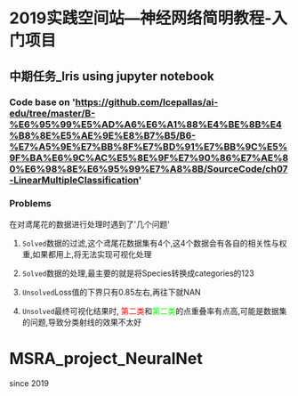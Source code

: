 # 2019实践空间站—神经网络简明教程-入门项目

## 中期任务_Iris using jupyter notebook

### Code base on  'https://github.com/Icepallas/ai-edu/tree/master/B-%E6%95%99%E5%AD%A6%E6%A1%88%E4%BE%8B%E4%B8%8E%E5%AE%9E%E8%B7%B5/B6-%E7%A5%9E%E7%BB%8F%E7%BD%91%E7%BB%9C%E5%9F%BA%E6%9C%AC%E5%8E%9F%E7%90%86%E7%AE%80%E6%98%8E%E6%95%99%E7%A8%8B/SourceCode/ch07-LinearMultipleClassification'

### Problems
在对鸢尾花的数据进行处理时遇到了'几个问题'

   1. `Solved`数据的过滤,这个鸢尾花数据集有4个,这4个数据会有各自的相关性与权重,如果都用上,将无法实现可视化处理

   2. `Solved`数据的处理,最主要的就是将Species转换成categories的123

   3. `Unsolved`Loss值的下界只有0.85左右,再往下就NAN

   4. `Unsolved`最终可视化结果时, <font color=#FF0000>第二类</font>和<font color=#00FF00>第二类</font>的点重叠率有点高,可能是数据集的问题,导致分类射线的效果不太好










# MSRA_project_NeuralNet
since 2019
